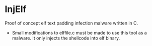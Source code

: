 # InjElf
Proof of concept elf text padding infection malware written in C.

- Small modifications to elffile.c must be made to use this tool as a malware. It only injects the shellcode into elf binary.
